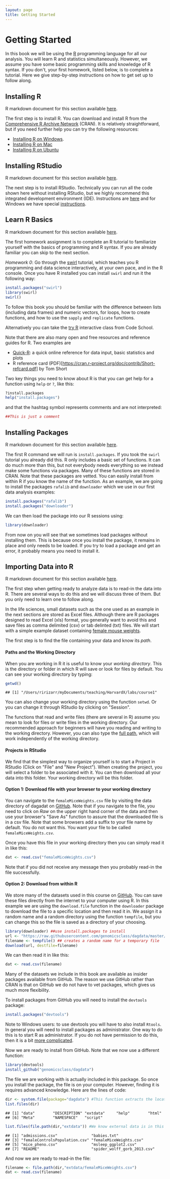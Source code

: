 ```yaml
---
layout: page
title: Getting Started
---
```


# Getting Started

In this book we will be using the [R](https://cran.r-project.org/) programming language for all our analysis. You will learn R and statistics simultaneously. However, we assume you have some basic programming skills and knowledge of R syntax. If you don't, your first homework, listed below, is to complete a tutorial. Here we give step-by-step instructions on how to get set up to follow along.


## Installing R

R markdown document for this section available [here](https://github.com/genomicsclass/labs/tree/master/course1/getting_started.Rmd).

The first step is to install R. You can download and install R from the [Comprehensive R Archive Network](https://cran.r-project.org/) (CRAN). It is relatively straightforward, but if you need further help you can try the following resources:

* [Installing R on Windows](https://github.com/genomicsclass/windows#installing-r). 
* [Installing R on Mac](http://youtu.be/Icawuhf0Yqo)
* [Installing R on Ubuntu](http://cran.r-project.org/bin/linux/ubuntu/README)

## Installing RStudio

R markdown document for this section available [here](https://github.com/genomicsclass/labs/tree/master/course1/getting_started.Rmd).

The next step is to install RStudio. Technically you can run all the code shown here without installing RStudio, but we highly recommend this integrated development environment (IDE). Instructions are [here](http://www.rstudio.com/products/rstudio/download/) and for Windows we have special [instructions](https://github.com/genomicsclass/windows).

## Learn R Basics

R markdown document for this section available [here](https://github.com/genomicsclass/labs/tree/master/course1/getting_started.Rmd).

The first homework assignment is to complete an R tutorial to familiarize yourself with the basics of programming and R syntax. If you are already familiar you can skip to the next section.

*Homework 0*:  Go through the [swirl](http://swirlstats.com/) tutorial, which teaches you R programming and data science interactively, at your own pace, and in the R console. Once you have R installed you can install `swirl` and run it the following way:


```r
install.packages("swirl")
library(swirl)
swirl()
```

To follow this book you should be familiar with the difference between lists (including data frames) and numeric vectors, for loops, how to create functions, and how to use the `sapply` and `replicate` functions.

Alternatively you can take the [try R](http://tryr.codeschool.com/) interactive class from Code School. 

Note that there are also many open and free resources and reference guides for R. Two examples are
* [Quick-R](http://www.statmethods.net/): a quick online reference for data input, basic statistics and plots
* R reference card (PDF)[https://cran.r-project.org/doc/contrib/Short-refcard.pdf] by Tom Short 

Two key things you need to know about R is that you can get help for a function using `help` or `?`, like this:

```r
?install.packages
help("install.packages")
```

and that the hashtag symbol represents comments and are not interpreted:


```r
##This is just a comment
```

## Installing Packages

R markdown document for this section available [here](https://github.com/genomicsclass/labs/tree/master/course1/getting_started.Rmd).

The first R command we will run is `install.packages`. If you took the `swirl` tutorial you already did this. R only includes a basic set of functions. It can do much more than this, but not everybody needs everything so we instead make some functions via packages. Many of these functions are stored in CRAN. Note that these packages are vetted. You can easily install from within R if you know the name of the function. As an example, we are going to install the packages `rafalib` and `downloader` which we use in our first data analysis examples:


```r
install.packages("rafalib")
install.packages("downloader")
```

We can then load the package into our R sessions using:


```r
library(downloader)
```


From now on you will see that we sometimes load packages without installing them. This is because once you install the package, it remains in place and only needs to be loaded. If you try to load a package and get an error, it probably means you need to install it.

## Importing Data into R

R markdown document for this section available [here](https://github.com/genomicsclass/labs/tree/master/course1/getting_started.Rmd).

The first step when getting ready to analyze data is to read-in the data into R. There are several ways to do this and we will discuss three of them. But you only need to learn one to follow along. 

In the life sciences, small datasets such as the one used as an example in the next sections are stored as Excel files. Although there are R packages designed to read Excel (xls) format, you generally want to avoid this and save files as comma delimited (csv) or tab delinted (txt) files. We will start with a simple example dataset containing [female mouse weights](https://raw.githubusercontent.com/genomicsclass/dagdata/master/inst/extdata/femaleMiceWeights.csv). 

The first step is to find the file containing your data and know its *path*. 


#### Paths and the Working Directory

When you are working in R it is useful to know your _working directory_. This is the directory or folder in which R will save or look for files by default. You can see your working directory by typing:


```r
getwd()
```

```
## [1] "/Users/ririzarr/myDocuments/teaching/HarvardX/labs/course1"
```

You can also change your working directory using the function `setwd`. Or you can change it through RStudio by clicking on "Session". 

The functions that read and write files (there are several in R) assume you mean to look for files or write files in the working directory. Our recommended approach for beginners will have you reading and writing to the working directory. However, you can also type the [full path](http://www.computerhope.com/jargon/a/absopath.htm), which will work independently of the working directory.

#### Projects in RStudio

We find that the simplest way to organize yourself is to start a Project in RStudio (Click on "File" and "New Project"). When creating the project, you will select a folder to be associated with it. You can then download all your data into this folder. Your working directory will be this folder.


#### Option 1: Download file with your browser to your working directory


You can navigate to the `femaleMiceWeights.csv` file by visiting the data directory of dagadat on [GitHub](https://github.com/genomicsclass/dagdata/tree/master/inst/extdata). Note that if you navigate to the file, you need to click on *Raw* on the upper right hand corner of the data and then use your browser's "Save As" function to assure that the downloaded file is in a csv file. Note that some browsers add a suffix to your file name by default. You do not want this. You want your file to be called `femaleMiceWeights.csv`.

Once you have this file in your working directory then you can simply read it in like this:


```r
dat <- read.csv("femaleMiceWeights.csv")
```

Note that if you did not receive any message then you probably read-in the file successfully.

#### Option 2: Download from within R

We store many of the datasets used in this course on [GitHub](https://github.com/genomicsclass/). You can save these files directly from the internet to your computer using R. In this example we are using the `download.file` function in the `downloader` package to download the file to a specific location and then read it in. We assign it a random name and a random directory using the function `tempfile`, but you can change this so the file is saved as a directory of your choosing.


```r
library(downloader) ##use install.packages to install
url <- "https://raw.githubusercontent.com/genomicsclass/dagdata/master/inst/extdata/femaleMiceWeights.csv"
filename <- tempfile() ## creates a random name for a temporary file
download(url, destfile=filename)
```

We can then read it in like this:

```r
dat <- read.csv(filename)
```



Many of the datasets we include in this book are available as insider packages available from GitHub. The reason we use GitHub rather than CRAN is that on GitHub we do not have to vet packages, which gives us much more flexibility. 

To install packages from GitHub you will need to install the `devtools` package:


```r
install.packages("devtools")
```

Note to Windows users: to use devtools you will have to also install `Rtools`. In general you will need to install packages as administrator. One way to do this is to start R as administrator. If you do not have permission to do this, then it is a bit [more complicated](http://www.magesblog.com/2012/04/installing-r-packages-without-admin.html). 

Now we are ready to install from GitHub. Note that we now use a different function:


```r
library(devtools)
install_github("genomicsclass/dagdata")
```

The file we are working with is actually included in this package. So once you install the package, the file is on your computer. However, finding it is requires advanced knowledge. Here are the lines of code:


```r
dir <- system.file(package="dagdata") #This function extracts the location of package
list.files(dir)
```

```
## [1] "data"        "DESCRIPTION" "extdata"     "help"        "html"       
## [6] "Meta"        "NAMESPACE"   "script"
```

```r
list.files(file.path(dir,"extdata")) #We know external data is in this directory
```

```
## [1] "admissions.csv"               "babies.txt"                  
## [3] "femaleControlsPopulation.csv" "femaleMiceWeights.csv"       
## [5] "mice_pheno.csv"               "msleep_ggplot2.csv"          
## [7] "README"                       "spider_wolff_gorb_2013.csv"
```

And now we are ready to read-in the file:

```r
filename <- file.path(dir,"extdata/femaleMiceWeights.csv")
dat <- read.csv(filename)
```











